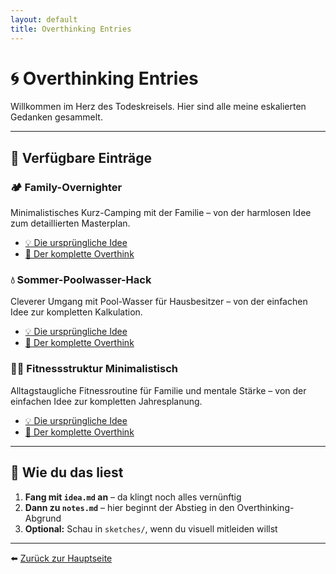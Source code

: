 ```yaml
---
layout: default
title: Overthinking Entries
---
```


# 🌀 Overthinking Entries

Willkommen im Herz des Todeskreisels. Hier sind alle meine eskalierten Gedanken gesammelt.

---

## 📁 Verfügbare Einträge

### 🏕️ Family-Overnighter
Minimalistisches Kurz-Camping mit der Familie – von der harmlosen Idee zum detaillierten Masterplan.

- [💡 Die ursprüngliche Idee](entries/family-overnighter/idea)
- [📝 Der komplette Overthink](entries/family-overnighter/notes)

### 💧 Sommer-Poolwasser-Hack
Cleverer Umgang mit Pool-Wasser für Hausbesitzer – von der einfachen Idee zur kompletten Kalkulation.

- [💡 Die ursprüngliche Idee](entries/sommer-poolwasser-hack/idea)
- [📝 Der komplette Overthink](entries/sommer-poolwasser-hack/notes)

### 🏋️‍♂️ Fitnessstruktur Minimalistisch
Alltagstaugliche Fitnessroutine für Familie und mentale Stärke – von der einfachen Idee zur kompletten Jahresplanung.

- [💡 Die ursprüngliche Idee](entries/fitnessstruktur-minimalistisch/idea)
- [📝 Der komplette Overthink](entries/fitnessstruktur-minimalistisch/notes)

---

## 🎯 Wie du das liest
1. **Fang mit `idea.md` an** – da klingt noch alles vernünftig
2. **Dann zu `notes.md`** – hier beginnt der Abstieg in den Overthinking-Abgrund
3. **Optional:** Schau in `sketches/`, wenn du visuell mitleiden willst

---

⬅️ [Zurück zur Hauptseite](../)
